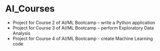 # AI_Courses
- Project for Course 2 of AI/ML Bootcamp – write a Python application
- Project for Course 3 of AI/ML Bootcamp – perform Exploratory Data Analysis
- Project for Course 4 of AI/ML Bootcamp - create Machine Learning code